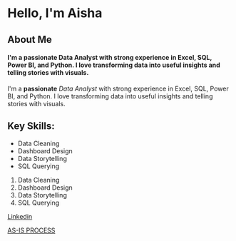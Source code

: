 # Hello, I'm Aisha 

## About Me
#### I'm a passionate Data Analyst with strong experience in Excel, SQL, Power BI, and Python. I love transforming data into useful insights and telling stories with visuals.

I'm a **passionate** *Data Analyst* with strong experience in Excel, SQL, Power BI, and Python. I love transforming data into useful insights and telling stories with visuals.

## Key Skills:
- Data Cleaning
-	Dashboard Design
-	Data Storytelling
-	SQL Querying

1.  Data Cleaning
2.	Dashboard Design
3.	Data Storytelling
4.	SQL Querying

[Linkedin](https://github.com/Kaosarat10/shopworld-inventory-optimization/blob/main/ShopWorld%20Gap%20Analysis.pdf)

[AS-IS PROCESS](https://github.com/Kaosarat10/TEST/blob/main/Gear%20ltd%20sales%20analysis.png)
